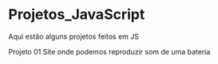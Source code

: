 # Projetos_JavaScript
Aqui estão alguns projetos feitos em JS

Projeto 01
Site onde podemos reproduzir som de uma bateria
